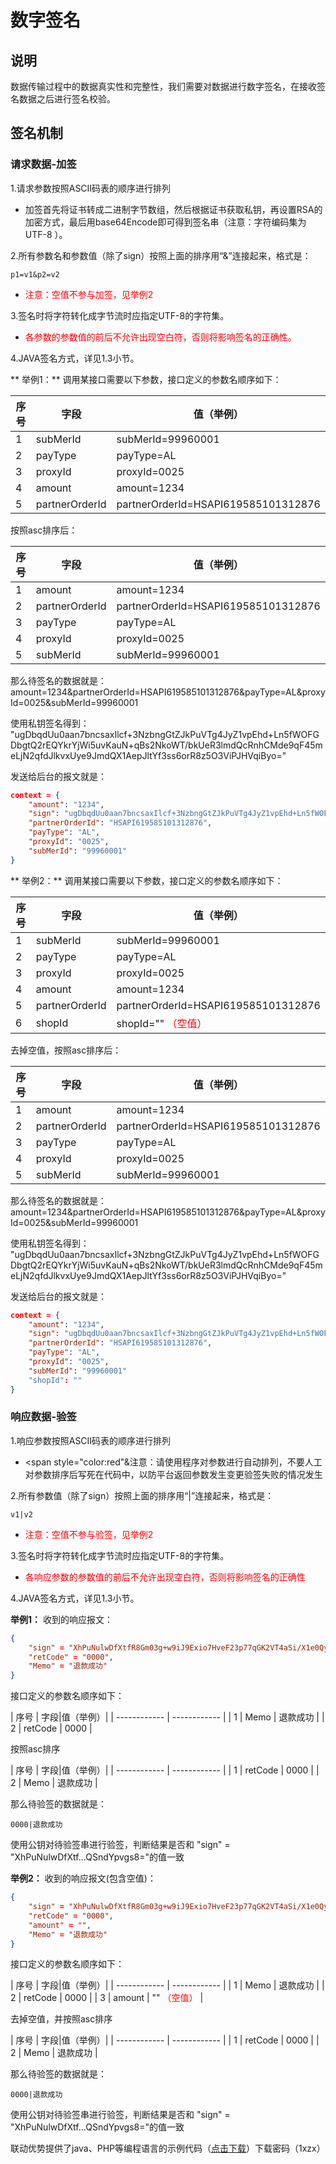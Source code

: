 # 数字签名
## 说明
数据传输过程中的数据真实性和完整性，我们需要对数据进行数字签名，在接收签名数据之后进行签名校验。
## 签名机制
### 请求数据-加签
1.请求参数按照ASCII码表的顺序进行排列
- 加签首先将证书转成二进制字节数组，然后根据证书获取私钥，再设置RSA的加密方式，最后用base64Encode即可得到签名串（注意：字符编码集为UTF-8 ）。

2.所有参数名和参数值（除了sign）按照上面的排序用“&amp;”连接起来，格式是：

`p1=v1&p2=v2`
-  <span style="color:red">注意：空值不参与加签，见举例2</span>

3.签名时将字符转化成字节流时应指定UTF-8的字符集。
-  <span style="color:red">各参数的参数值的前后不允许出现空白符，否则将影响签名的正确性。</span>

4.JAVA签名方式，详见1.3小节。

** 举例1：**
调用某接口需要以下参数，接口定义的参数名顺序如下：

|序号|  字段 |值（举例）|
|------| ------------ |----|
|1|subMerId                  | subMerId=99960001   |
|2|payType                   |  payType=AL|  
|3|proxyId                   |proxyId=0025|   
|4|amount                    |  amount=1234|  
|5|partnerOrderId|partnerOrderId=HSAPI619585101312876|

按照asc排序后：

|序号|  字段 |值（举例）|
|------| ------------ |----|
|1|amount                    |  amount=1234|  
|2|partnerOrderId|partnerOrderId=HSAPI619585101312876|
|3|payType                   |  payType=AL|  
|4|proxyId                   |proxyId=0025|   
|5|subMerId                  | subMerId=99960001   |
那么待签名的数据就是：
amount=1234&amp;partnerOrderId=HSAPI619585101312876&amp;payType=AL&amp;proxyId=0025&amp;subMerId=99960001

使用私钥签名得到：
"ugDbqdUu0aan7bncsaxIlcf+3NzbngGtZJkPuVTg4JyZ1vpEhd+Ln5fWOFGDbgtQ2rEQYkrYjWi5uvKauN+qBs2NkoWT/bkUeR3lmdQcRnhCMde9qF45meLjN2qfdJlkvxUye9JmdQX1AepJltYf3ss6orR8z5O3ViPJHVqiByo="

发送给后台的报文就是：
```json
context = {
	"amount": "1234",
	"sign": "ugDbqdUu0aan7bncsaxIlcf+3NzbngGtZJkPuVTg4JyZ1vpEhd+Ln5fWOFGDbgtQ2rEQYkrYjWi5uvKauN+qBs2NkoWT/bkUeR3lmdQcRnhCMde9qF45meLjN2qfdJlkvxUye9JmdQX1AepJltYf3ss6orR8z5O3ViPJHVqiByo=",
	"partnerOrderId": "HSAPI619585101312876",
	"payType": "AL",
	"proxyId": "0025",
	"subMerId": "99960001"
}
```

** 举例2：**
调用某接口需要以下参数，接口定义的参数名顺序如下：

|序号|  字段 |值（举例）|
|------| ------------ |----|
|1|subMerId                  | subMerId=99960001   |
|2|payType                   |  payType=AL|  
|3|proxyId                   |proxyId=0025|   
|4|amount                    |  amount=1234|  
|5|partnerOrderId|partnerOrderId=HSAPI619585101312876|
|6|shopId|shopId="" <span style="color:red">（空值）</span>|

去掉空值，按照asc排序后：

|序号|  字段 |值（举例）|
|------| ------------ |----|
|1|amount                    |  amount=1234|  
|2|partnerOrderId|partnerOrderId=HSAPI619585101312876|
|3|payType                   |  payType=AL|  
|4|proxyId                   |proxyId=0025|   
|5|subMerId                  | subMerId=99960001   |
那么待签名的数据就是：
amount=1234&amp;partnerOrderId=HSAPI619585101312876&amp;payType=AL&amp;proxyId=0025&amp;subMerId=99960001

使用私钥签名得到：
"ugDbqdUu0aan7bncsaxIlcf+3NzbngGtZJkPuVTg4JyZ1vpEhd+Ln5fWOFGDbgtQ2rEQYkrYjWi5uvKauN+qBs2NkoWT/bkUeR3lmdQcRnhCMde9qF45meLjN2qfdJlkvxUye9JmdQX1AepJltYf3ss6orR8z5O3ViPJHVqiByo="

发送给后台的报文就是：
```json
context = {
	"amount": "1234",
	"sign": "ugDbqdUu0aan7bncsaxIlcf+3NzbngGtZJkPuVTg4JyZ1vpEhd+Ln5fWOFGDbgtQ2rEQYkrYjWi5uvKauN+qBs2NkoWT/bkUeR3lmdQcRnhCMde9qF45meLjN2qfdJlkvxUye9JmdQX1AepJltYf3ss6orR8z5O3ViPJHVqiByo=",
	"partnerOrderId": "HSAPI619585101312876",
	"payType": "AL",
	"proxyId": "0025",
	"subMerId": "99960001"
	"shopId": ""
}
```

### 响应数据-验签
1.响应参数按照ASCII码表的顺序进行排列
- <span style="color:red"&注意：请使用程序对参数进行自动排列，不要人工对参数排序后写死在代码中，以防平台返回参数发生变更验签失败的情况发生</span>

2.所有参数值（除了sign）按照上面的排序用“|”连接起来，格式是：

`v1|v2`
-  <span style="color:red">注意：空值不参与验签，见举例2</span>

3.签名时将字符转化成字节流时应指定UTF-8的字符集。
- <span style="color:red">各响应参数的参数值的前后不允许出现空白符，否则将影响签名的正确性</span>

4.JAVA签名方式，详见1.3小节。

**举例1：**
收到的响应报文：
```json
{
	"sign" = "XhPuNulwDfXtfR8Gm03g+w9iJ9Exio7HveF23p77qGK2VT4aSi/X1e0QyixFkzEmZkmqPLjncjI/S40D+tx74/gHn9ExhWUt096k/JS6VLO5yFO/am2oJLL8AdhOuwrh/FqTkKZyaSyo0oDnUvqdmP0Z7dBAf6g2CQSndYpvgs8=",
	"retCode" = "0000",
	"Memo" = "退款成功"
}

```
接口定义的参数名顺序如下：

| 序号  |   字段|值（举例）|
| ------------ | ------------ |
| 1  |  Memo |  退款成功   |
| 2  |  retCode | 0000 |


按照asc排序

| 序号  |   字段|值（举例）|
| ------------ | ------------ |
| 1  |  retCode | 0000 |
| 2  |  Memo |  退款成功   |

那么待验签的数据就是：

`0000|退款成功`

使用公钥对待验签串进行验签，判断结果是否和
"sign" = "XhPuNulwDfXtf...QSndYpvgs8="的值一致


**举例2：**
收到的响应报文(包含空值)：
```json
{
	"sign" = "XhPuNulwDfXtfR8Gm03g+w9iJ9Exio7HveF23p77qGK2VT4aSi/X1e0QyixFkzEmZkmqPLjncjI/S40D+tx74/gHn9ExhWUt096k/JS6VLO5yFO/am2oJLL8AdhOuwrh/FqTkKZyaSyo0oDnUvqdmP0Z7dBAf6g2CQSndYpvgs8=",
	"retCode" = "0000",
	"amount" = "",
	"Memo" = "退款成功"
}

```
接口定义的参数名顺序如下：

| 序号  |   字段|值（举例）|
| ------------ | ------------ |
| 1  |  Memo |  退款成功   |
| 2  |  retCode | 0000 |
| 3  |  amount | "" <span style="color:red">（空值）</span> |


去掉空值，并按照asc排序

| 序号  |   字段|值（举例）|
| ------------ | ------------ |
| 1  |  retCode | 0000 |
| 2  |  Memo |  退款成功   |

那么待验签的数据就是：

`0000|退款成功`

使用公钥对待验签串进行验签，判断结果是否和
"sign" = "XhPuNulwDfXtf...QSndYpvgs8="的值一致

联动优势提供了java、PHP等编程语言的示例代码（[点击下载][点击下载]）下载密码（1xzx）


[点击下载]: https://pan.baidu.com/s/1nOhp6phwvNuoqF0WfRrBPQ "点击下载"